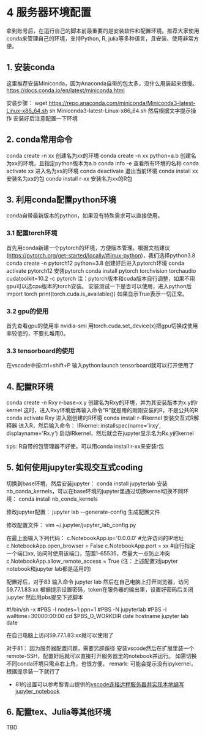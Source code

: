 # 4 服务器环境配置
拿到账号后，在运行自己的脚本前最重要的是安装软件和配置环境。推荐大家使用conda来管理自己的环境，支持Python, R, julia等多种语言，且安装、使用非常方便。
## 1. 安装conda
这里推荐安装Miniconda，因为Anaconda自带的包太多，没什么用装起来很慢。
https://docs.conda.io/en/latest/miniconda.html

安装步骤：
wget https://repo.anaconda.com/miniconda/Miniconda3-latest-Linux-x86_64.sh
sh Miniconda3-latest-Linux-x86_64.sh
然后根据文字提示操作
安装好后注意配置一下环境


## 2. conda常用命令
conda create -n xx 创建名为xx的环境
conda create -n xx python=a.b 创建名为xx的环境，且指定python版本为a.b
conda info -e 查看所有环境的名称
conda activate xx 进入名为xx的环境
conda deactivate 退出当前环境
conda install xx 安装名为xx的包
conda install r-xx 安装名为xx的R包

## 3. 利用conda配置python环境
conda自带最新版本的python，如果没有特殊需求可以直接使用。

### 3.1 配置torch环境
首先用conda新建一个pytorch的环境，方便版本管理。根据文档建议(https://pytorch.org/get-started/locally/#linux-python)，我们选择python3.8
conda create -n pytorch12 python=3.8
创建好后进入pytorch环境
conda activate pytorch12
安装pytorch
conda install pytorch torchvision torchaudio cudatoolkit=10.2 -c pytorch
注：pytorch版本和cuda版本自行调整，如果不用gpu可以选cpu版本的torch安装。
安装测试一下是否可以使用，进入python后
import torch
print(torch.cuda.is_available())
如果显示True表示一切正常。

### 3.2 gpu的使用
首先查看gpu的使用率
nvidia-smi
用torch.cuda.set_device(x)把gpu切换成使用率较低的，不要扎堆用0。

### 3.3 tensorboard的使用
在vscode中按ctrl+shift+P
输入python:launch tensorboard就可以打开使用了

## 4. 配置R环境
conda create -n Rxy r-base=x.y 创建名为Rxy的环境，并为其安装版本为x.y的r kernel
这时，进入Rxy环境后再输入命令"R“就是用的刚刚安装的R，不是公共的R
conda activate Rxy 进入刚创建的R环境
conda install r-IRkernel 安装交互式R解释器
进入R，然后输入命令：
IRkernel::installspec(name='irxy', displayname='Rx.y')
启动IRkernel，然后就会在jupyter显示名为Rx.y的kernel

tips: R自带的包管理器不好使，可以用conda install r-xx来安装r包

## 5. 如何使用jupyter实现交互式coding
切换到base环境，然后安装jupyter：
conda install jupyterlab
安装nb_conda_kernels，可以在base环境的jupyter里通过切换kernel切换不同环境：
conda install nb_conda_kernels

修改jupyter配置：
jupyter lab --generate-config 生成配置文件

修改配置文件：
vim ~/.jupyter/jupyter_lab_config.py

在最上面输入下列代码：
c.NotebookApp.ip='0.0.0.0' #允许访问的IP地址
c.NotebookApp.open_browser = False
c.NotebookApp.port = xx #自行指定一个端口xx, 访问时使用该端口，范围1-65535，尽量大一点防止冲突
c.NotebookApp.allow_remote_access = True
(注：上述配置对jupyter notebook和jupyter lab都是适用的)

配置好后，对于83
输入命令
jupyter lab
然后在自己电脑上打开浏览器，访问59.77.1.83:xx
根据提示设置密码，token在服务器的输出里，设置好密码后关闭jupyter
然后用pbs提交下述脚本

#!/bin/sh -x
#PBS -l nodes=1:ppn=1
#PBS -N jupyterlab
#PBS -l walltime=30000:00:00
cd $PBS_O_WORKDIR
date
hostname
jupyter lab
date

在自己电脑上访问59.77.1.83:xx就可以使用了

对于81：
因为服务器配置问题，需要另辟蹊径
安装vscode然后在扩展里装一个remote-SSH，配置好后就可以直接打开服务器里的notebook并运行。
如需切换不同conda环境只需点右上角，也很方便。
remark: 可能会提示没有ipykernel，根据提示装一下就行了

- 81的设置可以参考黎青山提供的[vscode连接远程服务器并实现本地编写jupyter_notebook](https://maiimg.com/dec/d94047648506@pdf)

## 6. 配置tex、Julia等其他环境
TBD